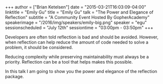 +++
author = ["Brian Ketelsen"]
date = "2015-03-21T16:03:09-04:00"
linktitle = "Emily Gu"
title = "Emily Gu"
talk = "The Power and Elegance of Reflection"
subtitle = "A Community Event Hosted By GopherAcademy"
speakerimage = "/2016/img/speakers/emily-big.png"
speaker = "egu"
sessionscheduled = "July 12th"
sessiontime = "03:00pm - 03:50pm"
+++

Developers are often told reflection is bad and should be avoided. However, when reflection can help reduce the amount of code needed to solve a problem, it should be considered.

Reducing complexity while preserving maintainability must always be a priority. Reflection can be a tool that helps makes this possible.

In this talk I am going to show you the power and elegance of the reflection package.

